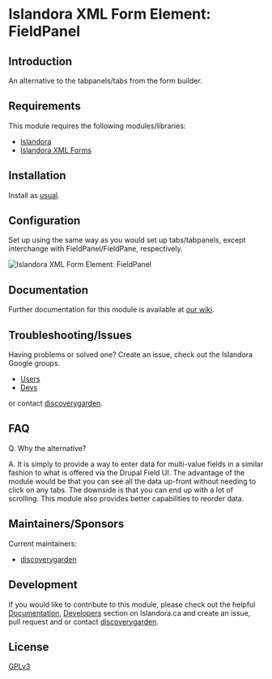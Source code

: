 # Islandora XML Form Element: FieldPanel

## Introduction

An alternative to the tabpanels/tabs from the form builder.

## Requirements

This module requires the following modules/libraries:

* [Islandora](https://github.com/discoverygarden/islandora)
* [Islandora XML Forms](https://github.com/discoverygarden/islandora_xml_forms)

## Installation

Install as
[usual](https://www.drupal.org/docs/8/extending-drupal-8/installing-drupal-8-modules).

## Configuration

Set up using the same way as you would set up tabs/tabpanels, except interchange with FieldPanel/FieldPane, respectively.

![Islandora XML Form Element:
FieldPanel](https://raw.githubusercontent.com/wiki/islandora/islandora_form_fieldpanel/images/form_field_panel.png)

## Documentation

Further documentation for this module is available at [our
wiki](https://wiki.duraspace.org/display/ISLANDORA/Islandora+Form+Field+Panel).

## Troubleshooting/Issues

Having problems or solved one? Create an issue, check out the Islandora Google
groups.

* [Users](https://groups.google.com/forum/?hl=en&fromgroups#!forum/islandora)
* [Devs](https://groups.google.com/forum/?hl=en&fromgroups#!forum/islandora-dev)

or contact [discoverygarden](http://support.discoverygarden.ca).

## FAQ

Q. Why the alternative?

A. It is simply to provide a way to enter data for multi-value fields in a similar fashion to what is offered via the Drupal Field UI. The advantage of the module would be that you can see all the data up-front without needing to click on any tabs. The downside is that you can end up with a lot of scrolling. This module also provides better capabilities to reorder data.

## Maintainers/Sponsors

Current maintainers:

* [discoverygarden](http://www.discoverygarden.ca)

## Development

If you would like to contribute to this module, please check out the helpful
[Documentation](https://github.com/Islandora/islandora/wiki#wiki-documentation-for-developers),
[Developers](http://islandora.ca/developers) section on Islandora.ca and create
an issue, pull request and or contact
[discoverygarden](http://support.discoverygarden.ca).

## License

[GPLv3](http://www.gnu.org/licenses/gpl-3.0.txt)
